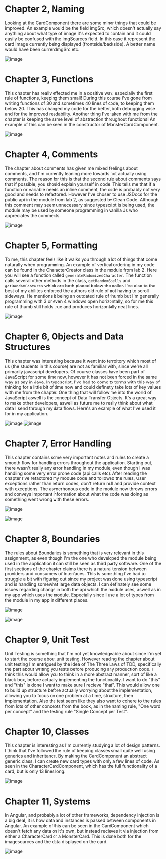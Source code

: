 # Chapter 2, Naming
Looking at the CardComponent there are some minor things that could be improved. An example would be the field imgSrc, which doesn't actually say anything about what type of image it's expected to contain and it could easily be confused with the imgSources field. In this case it represent the card image currently being displayed (frontside/backside). A better name would have been currentImgSrc etc.

![image](https://github.com/wachtelhund/dnd_app/assets/85429142/5fe27dbb-61a0-41cc-ac25-0a0b22bed404)

# Chapter 3, Functions
This chapter has really effected me in a positive way, especially the first rule of functions, keeping them small! During this course i've gone from writing functions of 30 and sometimes 40 lines of code, to keeping them below 20. This has changed my code for the better, both debugging wise and for the improved readability. Another thing I've taken with me from the chapter is keeping the same level of abstraction throughout functions!
An example of this can be seen in the constructor of MonsterCardComponent.

![image](https://github.com/wachtelhund/dnd_app/assets/85429142/086fc048-98e7-4dac-ac68-1706eb002050)

# Chapter 4, Comments
The chapter about comments has given me mixed feelings about comments, and I'm currently leaning more towards not actually using comments. The reason for this is that the second rule about comments says that if possible, you should explain yourself in code. This tells me that if a function or variable needs an inline comment, the code is probably not very good and needs to refactored. However I've chosen to use JSDocs for the public api in the module from lab 2, as suggested by Clean Code. Although this comment may seem unnecessary since typescript is being used, the module may be used by someone programming in vanilla Js who appreciates the comments.

![image](https://github.com/wachtelhund/dnd_app/assets/85429142/f011f70d-28dd-45a3-99e2-dd3e94ff12d8)

# Chapter 5, Formatting
To me, this chapter feels like it walks you through a lot of things that come naturally when programming. An example of vertical ordering in my code can be found in the CharacterCreator class in the module from lab 2. Here you will see a function called `generateRadomizedCharacter`. The function calls several other methods in the class, `getRandomSpells` and `getRandomFeatures` which are both placed below the caller. I've also to the best of my abilites enforced the authors old rule of not having to scroll sideways. He mentions it being an outdated rule of thumb but I'm generally programming with 3 or even 4 windows open horizontally, so for me this rule of thumb still holds true and produces horizontally neat lines.

![image](https://github.com/wachtelhund/dnd_app/assets/85429142/f3dceead-b95c-4f8e-9e32-f00d255fceb1)

# Chapter 6, Objects and Data Structures
This chapter was interesting because it went into terroitory which most of us (the students in this course) are not as familiar with, since we're all primarily javascript developers. Of course classes have been part of JavaScript for some time now, however it has not been forced in the same way as say in Java. In typescript, I've had to come to terms with this way of thinking for a little bit of time now and could definetly take lots of key values with me from the chapter. One thing that will follow me into the world of JavaScript aswell is the concept of Data Transfer Objects. It's a great way to make other developers, aswell as future me to really think about what data I send through my data flows. Here's an example of what I've used it for in my application.

![image](https://github.com/wachtelhund/dnd_app/assets/85429142/a8ed0c56-973e-4d7e-83e8-28c9b768fa84)
![image](https://github.com/wachtelhund/dnd_app/assets/85429142/0d9ea154-09dc-4f56-9a41-e20e62052611)

# Chapter 7, Error Handling

This chapter contains some very important notes and rules to create a smooth flow for handling errors throughout the application. Starting out, there wasn't really any error handling in my module, even though I was handling some very error prone code (api calls etc). After reading the chapter I've refactored my module code and followed the rules, User exceptions rather than return codes, don't return null and provide context with exceptions. The asyncrhonous code in the module now throws errors and conveys important information about what the code was doing as something went wrong with these errors.

![image](https://github.com/wachtelhund/dnd_app/assets/85429142/34abbf23-bc22-4ee3-83e9-78d8935e89e4)

![image](https://github.com/wachtelhund/dnd_app/assets/85429142/3563c0ea-a6d1-49dc-99fd-4d1d66017ecf)

# Chapter 8, Boundaries

The rules about Boundaries is something that is very relevant in this assignment, as even though I'm the one who developed the module being used in the application it can still be seen as third party software. One of the first sections of the chapter claims there is a natural tension between providers and consumers of interfaces. This is something I've had to struggle a bit with figuring out since my project was done using typescript and is handling somewhat large data objects. I can definately see some issues regarding change in both the api which the module uses, aswell as in my app which uses the module. Especially since I use a lot of types from the module in my app in different places.

![image](https://github.com/wachtelhund/dnd_app/assets/85429142/ba8a03b0-f847-44f5-a427-f9e0a9264ded)

![image](https://github.com/wachtelhund/dnd_app/assets/85429142/b4f917b8-8230-4bc9-b76f-5469f45d402c)

# Chapter 9, Unit Test

Unit Testing is something that I'm not yet knowledgeable about since I'm yet to start the course about unit testing. However reading the chapter about unit testing I'm entrigued by the idea of The Three Laws of TDD, specifically the part about writing you tests before producing any production code. I think this would allow you to think in a more abstract manner, sort of like a black box, before actually implementing the functionality. I want to do "this" and "this" is done I want to make sure I recieve "that". This would allow one to build up structure before actually worrying about the implementation, allowing you to focus on one problem at a time, structure, then implementation. Also the test seem like they also want to cohere to the rules from lots of other concepts from the book, as in the naming rule, "One word per concept" and the testing rule "Single Concept per Test".

# Chapter 10, Classes

This chapter is interesting as I'm currently studying a lot of design patterns. I think that I've followed the rule of keeping classes small quite well using generics and inheritance. By making the CardComponent an abstract generic class, I can create new card types with only a few lines of code. As seen in the CharacterCardComponent, which has the full functionality of a card, but is only 13 lines long.

![image](https://github.com/wachtelhund/dnd_app/assets/85429142/0dbe23f4-dcb4-4f95-b5c9-00299065783d)

# Chapter 11, Systems

In Angular, and probably a lot of other frameworks, dependency injection is a big deal, it is how data and instances is passed between components in Angular. An example of this can be seen in the CardComponent which doesn't fetch any data on it's own, but instead recieves it via injection from either a CharacterCard or a MonsterCard. This is done both for the imagesources and the data displayed on the card.

![image](https://github.com/wachtelhund/dnd_app/assets/85429142/e16b20c1-2000-491c-91ec-cc6384542152)






